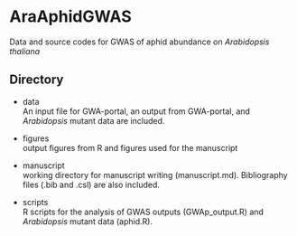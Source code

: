 # AraAphidGWAS
Data and source codes for GWAS of aphid abundance on *Arabidopsis thaliana*  

## Directory

- data  
An input file for GWA-portal, an output from GWA-portal, and *Arabidopsis* mutant data are included.  

- figures  
output figures from R and figures used for the manuscript  

- manuscript  
working directory for manuscript writing (manuscript.md). Bibliography files (.bib and .csl) are also included.  

- scripts  
R scripts for the analysis of GWAS outputs (GWAp_output.R) and *Arabidopsis* mutant data (aphid.R).  
